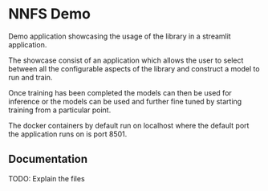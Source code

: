 # NNFS Demo

Demo application showcasing the usage of the library in a streamlit application.

The showcase consist of an application which allows the user
to select between all the configurable aspects of the library and construct a model to run and train.

Once training has been completed the models can then be used for inference or the models can be used and further fine tuned by starting training from a particular point.

The docker containers by default run on localhost where the default port the application runs on is port 8501.

## Documentation

TODO: Explain the files
